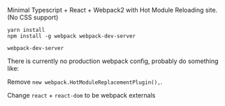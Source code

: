 Minimal Typescript + React + Webpack2 with Hot Module Reloading site. (No CSS support)
```
yarn install
npm install -g webpack webpack-dev-server

webpack-dev-server
```

There is currently no production webpack config, probably do something like:

Remove `new webpack.HotModuleReplacementPlugin(),`.

Change `react` + `react-dom` to be webpack externals